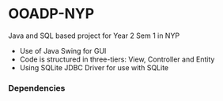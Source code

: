 # OOADP-NYP
Java and SQL based project for Year 2 Sem 1 in NYP

-	Use of Java Swing for GUI
-	Code is structured in three-tiers: View, Controller and Entity
-	Using SQLite JDBC Driver for use with SQLite

### Dependencies
